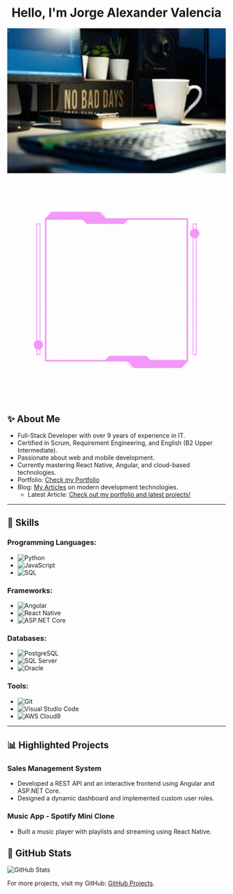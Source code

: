 <h1 align="center"><b>Hello, I'm Jorge Alexander Valencia</b></h1>

<p align="center">
  <img src="https://github.com/jotalexvalencia/jotalexvalencia/blob/main/no-bad-days.png" alt="No Bad Days" style="max-width: 100%; height: auto;">
</p>

<p align="center">
  <img src="https://github.com/jotalexvalencia/jotalexvalencia/blob/main/motivation.gif" alt="Motivation">
</p>

## ✨ About Me
- Full-Stack Developer with over 9 years of experience in IT.
- Certified in Scrum, Requirement Engineering, and English (B2 Upper Intermediate).
- Passionate about web and mobile development.
- Currently mastering React Native, Angular, and cloud-based technologies.
- Portfolio: [Check my Portfolio](https://jorgealexandervalenciavalenciadev.notion.site/Ingeniero-de-Sistemas-Especialista-en-Desarrollo-del-Software-bb90f81d44d64bf5b205fb23a4d15b2f)
- Blog: [My Articles](https://jorgealexandervalencia.hashnode.dev/) on modern development technologies.
   - Latest Article: [Check out my portfolio and latest projects!](https://jorgealexandervalenciavalenciadev.notion.site/)

---

## 🚀 Skills
### Programming Languages:
- ![Python](https://img.shields.io/badge/-Python-333?style=flat&logo=python) 
- ![JavaScript](https://img.shields.io/badge/-JavaScript-333?style=flat&logo=javascript)
- ![SQL](https://img.shields.io/badge/-SQL-333?style=flat&logo=sqlite)

### Frameworks:
- ![Angular](https://img.shields.io/badge/-Angular-333?style=flat&logo=angular)
- ![React Native](https://img.shields.io/badge/-React%20Native-333?style=flat&logo=react)
- ![ASP.NET Core](https://img.shields.io/badge/-ASP.NET%20Core-333?style=flat&logo=dotnet)

### Databases:
- ![PostgreSQL](https://img.shields.io/badge/-PostgreSQL-333?style=flat&logo=postgresql)
- ![SQL Server](https://img.shields.io/badge/-SQL%20Server-333?style=flat&logo=microsoftsqlserver)
- ![Oracle](https://img.shields.io/badge/-Oracle-333?style=flat&logo=oracle)

### Tools:
- ![Git](https://img.shields.io/badge/-Git-333?style=flat&logo=git)
- ![Visual Studio Code](https://img.shields.io/badge/-VS%20Code-333?style=flat&logo=visualstudiocode)
- ![AWS Cloud9](https://img.shields.io/badge/-AWS%20Cloud9-333?style=flat&logo=amazonaws)

---

## 📊 Highlighted Projects
### Sales Management System
- Developed a REST API and an interactive frontend using Angular and ASP.NET Core.
- Designed a dynamic dashboard and implemented custom user roles.

### Music App - Spotify Mini Clone
- Built a music player with playlists and streaming using React Native.

## 🚀 GitHub Stats
![GitHub Stats](https://github-readme-stats.vercel.app/api?username=jotalexvalencia&theme=synthwave&show_icons=true&hide_border=true&count_private=true)

For more projects, visit my GitHub: [GitHub Projects](https://github.com/jotalexvalencia).
